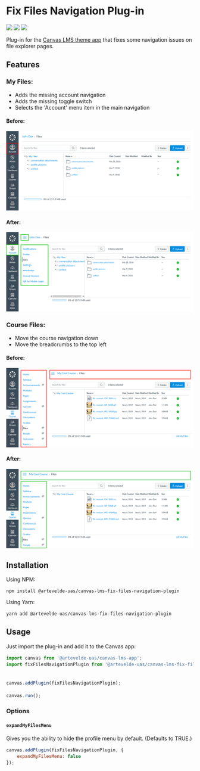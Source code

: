 # Fix Files Navigation Plug-in

[![](https://img.shields.io/npm/v/@artevelde-uas/canvas-lms-fix-files-navigation-plugin.svg)](https://www.npmjs.com/package/@artevelde-uas/canvas-lms-fix-files-navigation-plugin)
[![](https://img.shields.io/github/license/artevelde-uas/canvas-lms-fix-files-navigation-plugin.svg)](https://spdx.org/licenses/MIT)
[![](https://img.shields.io/npm/dt/@artevelde-uas/canvas-lms-fix-files-navigation-plugin.svg)](https://www.npmjs.com/package/@artevelde-uas/canvas-lms-fix-files-navigation-plugin)

Plug-in for the [Canvas LMS theme app](https://github.com/artevelde-uas/canvas-lms-app) that fixes some navigation issues on file explorer pages.

## Features

### My Files:

  * Adds the missing account navigation
  * Adds the missing toggle switch
  * Selects the 'Account' menu item in the main navigation

#### Before:
![Example image](docs/my-files-before.png)

#### After:
![Example image](docs/my-files-after.png)

### Course Files:

  * Move the course navigation down
  * Move the breadcrumbs to the top left

#### Before:
![Example image](docs/course-files-before.png)

#### After:
![Example image](docs/course-files-after.png)

## Installation

Using NPM:

    npm install @artevelde-uas/canvas-lms-fix-files-navigation-plugin

Using Yarn:

    yarn add @artevelde-uas/canvas-lms-fix-files-navigation-plugin

## Usage

Just import the plug-in and add it to the Canvas app:

```javascript
import canvas from '@artevelde-uas/canvas-lms-app';
import fixFilesNavigationPlugin from '@artevelde-uas/canvas-lms-fix-files-navigation-plugin';


canvas.addPlugin(fixFilesNavigationPlugin);

canvas.run();
```

### Options

#### `expandMyFilesMenu`

Gives you the ability to hide the profile menu by default. (Defaults to TRUE.)

```javascript
canvas.addPlugin(fixFilesNavigationPlugin, {
    expandMyFilesMenu: false
});
```
